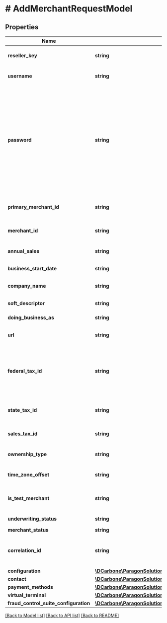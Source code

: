 # # AddMerchantRequestModel

## Properties

Name | Type | Description | Notes
------------ | ------------- | ------------- | -------------
**reseller_key** | **string** | Unique identifier for Paragon platform reseller. |
**username** | **string** | User Name of Primary User for Merchant in Paragon platform. |
**password** | **string** | Password for Primary User for Merchant in Paragon Platform.  Optional: if no password is submitted, activation url will be returned.  Password must be a minimum of 8 characters and include at least one digit (0-9), one lower case letter (a-z) and one upper case letter (A-Z). Your password must not contain any special characters | [optional]
**primary_merchant_id** | **string** | Primary MID for a Merchant in Paragon platform assigned by the Processor. | [optional]
**merchant_id** | **string** | Unique identifier for a Merchant in Paragon platform. | [optional]
**annual_sales** | **string** | Annual Sales for a Merchant, in US or CAN Dollars | [optional]
**business_start_date** | **string** | Merchant&#39;s first day in business | [optional]
**company_name** | **string** | Company Name of Merchant Account Holder. |
**soft_descriptor** | **string** | PureFac Alternate name. | [optional]
**doing_business_as** | **string** | Trade name for a Merchant | [optional]
**url** | **string** | Universal Resource Locator (for Merchant website). | [optional]
**federal_tax_id** | **string** | Unique identifier for a business entity issued by the Internal Revenue Service (IRS), also known as an Employer Identification Number(EIN). | [optional]
**state_tax_id** | **string** | Unique identifier for a Merchant assigned by a State in the United States. | [optional]
**sales_tax_id** | **string** | Sales Tax identifier of a Merchant in Paragon platform | [optional]
**ownership_type** | **string** | Structure of ownership for Merchant Business | [optional]
**time_zone_offset** | **string** | Offset from Coordinated Universal Time(in minutes). |
**is_test_merchant** | **string** | Set to \&quot;T\&quot; for test merchant otherwise \&quot;F\&quot; | [optional]
**underwriting_status** | **string** | Merchant Underwriting Status | [optional]
**merchant_status** | **string** | Merchant Status | [optional]
**correlation_id** | **string** | Guid Correlation Identifier. EX: \&quot;de80889a-da5c-4d94-82b1-6d63209c7455\&quot; | [optional]
**configuration** | [**\DCarbone\ParagonSolutionsPHPSDK\Model\MerchantConfigModel**](MerchantConfigModel.md) |  | [optional]
**contact** | [**\DCarbone\ParagonSolutionsPHPSDK\Model\ContactModel**](ContactModel.md) |  | [optional]
**payment_methods** | [**\DCarbone\ParagonSolutionsPHPSDK\Model\PaymentMethodsXmlModel**](PaymentMethodsXmlModel.md) |  | [optional]
**virtual_terminal** | [**\DCarbone\ParagonSolutionsPHPSDK\Model\VirtualTerminalModel**](VirtualTerminalModel.md) |  | [optional]
**fraud_control_suite_configuration** | [**\DCarbone\ParagonSolutionsPHPSDK\Model\CardVerificationModel**](CardVerificationModel.md) |  | [optional]

[[Back to Model list]](../../README.md#models) [[Back to API list]](../../README.md#endpoints) [[Back to README]](../../README.md)
